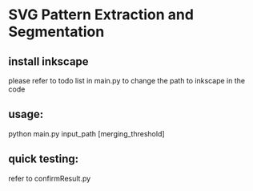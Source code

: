 # SVG Pattern Extraction and Segmentation
## install inkscape
please refer to todo list in main.py to change the path to inkscape in the code
## usage:
python main.py input_path [merging_threshold]

## quick testing:
refer to confirmResult.py
